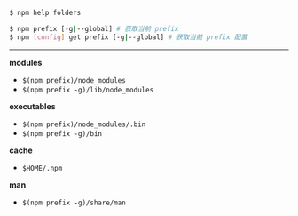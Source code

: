 ```sh
$ npm help folders
```

```sh
$ npm prefix [-g|--global] # 获取当前 prefix
$ npm [config] get prefix [-g|--global] # 获取当前 prefix 配置
```

---

__modules__

- `$(npm prefix)/node_modules`
- `$(npm prefix -g)/lib/node_modules`

__executables__

- `$(npm prefix)/node_modules/.bin`
- `$(npm prefix -g)/bin`

__cache__

- `$HOME/.npm`

__man__

- `$(npm prefix -g)/share/man`
